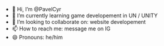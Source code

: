 - 👋 Hi, I’m @PavelCyr
- 🌱 I’m currently learning game developement in UN / UNITY
- 💞️ I’m looking to collaborate on: website developement
- 📫 How to reach me: message me on IG
- 😄 Pronouns: he/him
